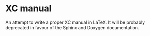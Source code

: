 # XC manual

An attempt to write a proper XC manual in LaTeX. It will be probably deprecated in favour of the Sphinx and Doxygen documentation.
